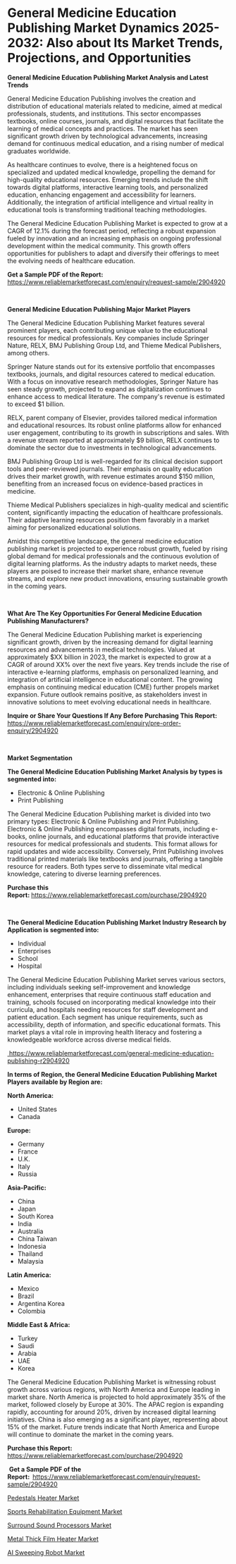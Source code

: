 <p><h1>General Medicine Education Publishing Market Dynamics 2025-2032: Also about Its Market Trends, Projections, and Opportunities</h1></p><p><strong>General Medicine Education Publishing Market Analysis and Latest Trends</strong></p>
<p><p>General Medicine Education Publishing involves the creation and distribution of educational materials related to medicine, aimed at medical professionals, students, and institutions. This sector encompasses textbooks, online courses, journals, and digital resources that facilitate the learning of medical concepts and practices. The market has seen significant growth driven by technological advancements, increasing demand for continuous medical education, and a rising number of medical graduates worldwide.</p><p>As healthcare continues to evolve, there is a heightened focus on specialized and updated medical knowledge, propelling the demand for high-quality educational resources. Emerging trends include the shift towards digital platforms, interactive learning tools, and personalized education, enhancing engagement and accessibility for learners. Additionally, the integration of artificial intelligence and virtual reality in educational tools is transforming traditional teaching methodologies.</p><p>The General Medicine Education Publishing Market is expected to grow at a CAGR of 12.1% during the forecast period, reflecting a robust expansion fueled by innovation and an increasing emphasis on ongoing professional development within the medical community. This growth offers opportunities for publishers to adapt and diversify their offerings to meet the evolving needs of healthcare education.</p></p>
<p><strong>Get a Sample PDF of the Report:&nbsp;</strong> <a href="https://www.reliablemarketforecast.com/enquiry/request-sample/2904920?utm_campaign=1102&utm_medium=2&utm_source=Github&utm_content=ia&utm_term=12032025&utm_id=general-medicine-education-publishing">https://www.reliablemarketforecast.com/enquiry/request-sample/2904920</a></p>
<p>&nbsp;</p>
<p><strong>General Medicine Education Publishing Major Market Players</strong></p>
<p><p>The General Medicine Education Publishing Market features several prominent players, each contributing unique value to the educational resources for medical professionals. Key companies include Springer Nature, RELX, BMJ Publishing Group Ltd, and Thieme Medical Publishers, among others.</p><p>Springer Nature stands out for its extensive portfolio that encompasses textbooks, journals, and digital resources catered to medical education. With a focus on innovative research methodologies, Springer Nature has seen steady growth, projected to expand as digitalization continues to enhance access to medical literature. The company's revenue is estimated to exceed $1 billion.</p><p>RELX, parent company of Elsevier, provides tailored medical information and educational resources. Its robust online platforms allow for enhanced user engagement, contributing to its growth in subscriptions and sales. With a revenue stream reported at approximately $9 billion, RELX continues to dominate the sector due to investments in technological advancements.</p><p>BMJ Publishing Group Ltd is well-regarded for its clinical decision support tools and peer-reviewed journals. Their emphasis on quality education drives their market growth, with revenue estimates around $150 million, benefiting from an increased focus on evidence-based practices in medicine.</p><p>Thieme Medical Publishers specializes in high-quality medical and scientific content, significantly impacting the education of healthcare professionals. Their adaptive learning resources position them favorably in a market aiming for personalized educational solutions.</p><p>Amidst this competitive landscape, the general medicine education publishing market is projected to experience robust growth, fueled by rising global demand for medical professionals and the continuous evolution of digital learning platforms. As the industry adapts to market needs, these players are poised to increase their market share, enhance revenue streams, and explore new product innovations, ensuring sustainable growth in the coming years.</p></p>
<p>&nbsp;</p>
<p><strong>What Are The Key Opportunities For General Medicine Education Publishing Manufacturers?</strong></p>
<p><p>The General Medicine Education Publishing market is experiencing significant growth, driven by the increasing demand for digital learning resources and advancements in medical technologies. Valued at approximately $XX billion in 2023, the market is expected to grow at a CAGR of around XX% over the next five years. Key trends include the rise of interactive e-learning platforms, emphasis on personalized learning, and integration of artificial intelligence in educational content. The growing emphasis on continuing medical education (CME) further propels market expansion. Future outlook remains positive, as stakeholders invest in innovative solutions to meet evolving educational needs in healthcare.</p></p>
<p><strong>Inquire or Share Your Questions If Any Before Purchasing This Report:</strong> <a href="https://www.reliablemarketforecast.com/enquiry/pre-order-enquiry/2904920?utm_campaign=1102&utm_medium=2&utm_source=Github&utm_content=ia&utm_term=12032025&utm_id=general-medicine-education-publishing">https://www.reliablemarketforecast.com/enquiry/pre-order-enquiry/2904920</a></p>
<p>&nbsp;</p>
<p><strong>Market Segmentation</strong></p>
<p><strong>The General Medicine Education Publishing Market Analysis by types is segmented into:</strong></p>
<p><ul><li>Electronic & Online Publishing</li><li>Print Publishing</li></ul></p>
<p><p>The General Medicine Education Publishing market is divided into two primary types: Electronic & Online Publishing and Print Publishing. Electronic & Online Publishing encompasses digital formats, including e-books, online journals, and educational platforms that provide interactive resources for medical professionals and students. This format allows for rapid updates and wide accessibility. Conversely, Print Publishing involves traditional printed materials like textbooks and journals, offering a tangible resource for readers. Both types serve to disseminate vital medical knowledge, catering to diverse learning preferences.</p></p>
<p><strong>Purchase this Report:&nbsp;</strong><a href="https://www.reliablemarketforecast.com/purchase/2904920?utm_campaign=1102&utm_medium=2&utm_source=Github&utm_content=ia&utm_term=12032025&utm_id=general-medicine-education-publishing">https://www.reliablemarketforecast.com/purchase/2904920</a></p>
<p>&nbsp;</p>
<p><strong>The General Medicine Education Publishing Market Industry Research by Application is segmented into:</strong></p>
<p><ul><li>Individual</li><li>Enterprises</li><li>School</li><li>Hospital</li></ul></p>
<p><p>The General Medicine Education Publishing Market serves various sectors, including individuals seeking self-improvement and knowledge enhancement, enterprises that require continuous staff education and training, schools focused on incorporating medical knowledge into their curricula, and hospitals needing resources for staff development and patient education. Each segment has unique requirements, such as accessibility, depth of information, and specific educational formats. This market plays a vital role in improving health literacy and fostering a knowledgeable workforce across diverse medical fields.</p></p>
<p><a href="https://www.reliablemarketforecast.com/general-medicine-education-publishing-r2904920?utm_campaign=1102&utm_medium=2&utm_source=Github&utm_content=ia&utm_term=12032025&utm_id=general-medicine-education-publishing">&nbsp;https://www.reliablemarketforecast.com/general-medicine-education-publishing-r2904920</a></p>
<p><strong>In terms of Region, the General Medicine Education Publishing Market Players available by Region are:</strong></p>
<p>
    <p> <strong> North America: </strong>
        <ul>
            <li>United States</li>
            <li>Canada</li>
        </ul>
        </p> 
    <p> <strong> Europe: </strong>
        <ul>
            <li>Germany</li>
            <li>France</li>
            <li>U.K.</li>
            <li>Italy</li>
            <li>Russia</li>
        </ul>
        </p> 
    <p> <strong> Asia-Pacific: </strong>
        <ul>
            <li>China</li>
            <li>Japan</li>
            <li>South Korea</li>
            <li>India</li>
            <li>Australia</li>
            <li>China Taiwan</li>
            <li>Indonesia</li>
            <li>Thailand</li>
            <li>Malaysia</li>
        </ul>
        </p> 
    <p> <strong> Latin America: </strong>
        <ul>
            <li>Mexico</li>
            <li>Brazil</li>
            <li>Argentina Korea</li>
            <li>Colombia</li>
        </ul>
        </p> 
    <p> <strong> Middle East & Africa: </strong>
        <ul>
            <li>Turkey</li>
            <li>Saudi</li>
            <li>Arabia</li>
            <li>UAE</li>
            <li>Korea</li>
        </ul>
    </p>
    </p>
<p><p>The General Medicine Education Publishing Market is witnessing robust growth across various regions, with North America and Europe leading in market share. North America is projected to hold approximately 35% of the market, followed closely by Europe at 30%. The APAC region is expanding rapidly, accounting for around 20%, driven by increased digital learning initiatives. China is also emerging as a significant player, representing about 15% of the market. Future trends indicate that North America and Europe will continue to dominate the market in the coming years.</p></p>
<p><strong>Purchase this Report: </strong><a href="https://www.reliablemarketforecast.com/purchase/2904920?utm_campaign=1102&utm_medium=2&utm_source=Github&utm_content=ia&utm_term=12032025&utm_id=general-medicine-education-publishing">https://www.reliablemarketforecast.com/purchase/2904920</a></p>
<p>&nbsp;<strong>Get a Sample PDF of the Report:&nbsp;&nbsp;</strong><a href="https://www.reliablemarketforecast.com/enquiry/request-sample/2904920?utm_campaign=1102&utm_medium=2&utm_source=Github&utm_content=ia&utm_term=12032025&utm_id=general-medicine-education-publishing">https://www.reliablemarketforecast.com/enquiry/request-sample/2904920</a></p>
<p><strong></strong></p>
<p><p><a href="https://github.com/helmeludu/Market-Research-Report-List-1/blob/main/pedestals-heater-market.md?utm_campaign=1102&utm_medium=2&utm_source=Github&utm_content=ia&utm_term=12032025&utm_id=general-medicine-education-publishing">Pedestals Heater Market</a></p><p><a href="https://github.com/dukerghostki/Market-Research-Report-List-1/blob/main/sports-rehabilitation-equipment-market.md?utm_campaign=1102&utm_medium=2&utm_source=Github&utm_content=ia&utm_term=12032025&utm_id=general-medicine-education-publishing">Sports Rehabilitation Equipment Market</a></p><p><a href="https://github.com/taveyasenay/Market-Research-Report-List-1/blob/main/surround-sound-processors-market.md?utm_campaign=1102&utm_medium=2&utm_source=Github&utm_content=ia&utm_term=12032025&utm_id=general-medicine-education-publishing">Surround Sound Processors Market</a></p><p><a href="https://github.com/keohannchavo/Market-Research-Report-List-1/blob/main/metal-thick-film-heater-market.md?utm_campaign=1102&utm_medium=2&utm_source=Github&utm_content=ia&utm_term=12032025&utm_id=general-medicine-education-publishing">Metal Thick Film Heater Market</a></p><p><a href="https://github.com/ssaradulai/Market-Research-Report-List-1/blob/main/ai-sweeping-robot-market.md?utm_campaign=1102&utm_medium=2&utm_source=Github&utm_content=ia&utm_term=12032025&utm_id=general-medicine-education-publishing">AI Sweeping Robot Market</a></p></p>